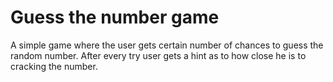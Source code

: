 # Guess the number game

A simple game where the user gets certain number of chances to guess the random number.
After every try user gets a hint as to how close he is to cracking the number.

